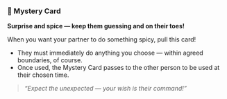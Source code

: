 ### 🔮 Mystery Card  
**Surprise and spice — keep them guessing and on their toes!**

When you want your partner to do something spicy, pull this card!

- They must immediately do anything you choose — within agreed boundaries, of course.  
- Once used, the Mystery Card passes to the other person to be used at their chosen time.

> *“Expect the unexpected — your wish is their command!”*

